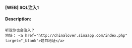 #### [WEB] SQL注入1  

#### Description:   

```
听说你也会注入？
地址： <a href="http://chinalover.sinaapp.com/index.php"  target="_blank">题目地址</a>
```

